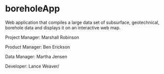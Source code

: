 # boreholeApp

Web application that compiles a large data set of subsurface, geotechnical, borehole data and displays it on an interactive web map.

Project Manager: 
Marshall Robinson

Product Manager:
Ben Erickson

Data Manager:
Martha Jensen

Developer:
Lance Weaver/
